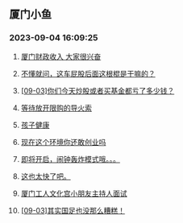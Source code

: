 ## 厦门小鱼 
### 2023-09-04 16:09:25

1. [厦门财政收入 大家很兴奋](http://bbs.xmfish.com/read-htm-tid-18065631.html)

2. [不懂就问，这车屁股后面这根棍是干嘛的？](http://bbs.xmfish.com/read-htm-tid-18065564.html)

3. [[09-03]你们今天炒股或者买基金都亏了多少钱？](http://bbs.xmfish.com/read-htm-tid-18065582.html)

4. [等待放开限购的导火索](http://bbs.xmfish.com/read-htm-tid-18065660.html)

5. [孩子健康](http://bbs.xmfish.com/read-htm-tid-18065653.html)

6. [现在这个环境你还敢创业吗](http://bbs.xmfish.com/read-htm-tid-18065757.html)

7. [即将开启，闹钟轰炸模式哦。。。](http://bbs.xmfish.com/read-htm-tid-18065692.html)

8. [这也太快了吧。](http://bbs.xmfish.com/read-htm-tid-18065554.html)

9. [厦门工人文化宫小朋友主持人面试](http://bbs.xmfish.com/read-htm-tid-18065586.html)

10. [[09-03]其实国足也没那么糟糕！](http://bbs.xmfish.com/read-htm-tid-18065690.html)

